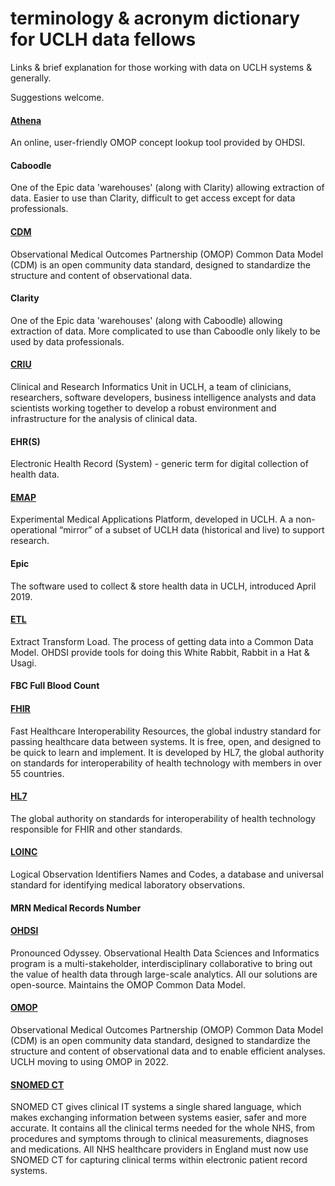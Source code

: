 # terminology & acronym dictionary for UCLH data fellows

Links & brief explanation for those working with data on UCLH systems & generally.

Suggestions welcome.

<!-- for comments that won't appear online -->


#### [Athena](https://athena.ohdsi.org) 
An online, user-friendly OMOP concept lookup tool provided by OHDSI.

#### Caboodle
One of the Epic data 'warehouses' (along with Clarity) allowing extraction of data. Easier to use than Clarity, difficult to get access except for data professionals.

#### [CDM](https://ohdsi.github.io/CommonDataModel/)
Observational Medical Outcomes Partnership (OMOP) Common Data Model (CDM) is an open community data standard, designed to standardize the structure and content of observational data.

#### Clarity
One of the Epic data 'warehouses' (along with Caboodle) allowing extraction of data. More complicated to use than Caboodle only likely to be used by data professionals.

#### [CRIU](https://www.uclh.nhs.uk/research/clinical-and-research-informatics-unit)
Clinical and Research Informatics Unit in UCLH, a team of clinicians, researchers, software developers, business intelligence analysts and data scientists working together to develop a robust environment and infrastructure for the analysis of clinical data.

#### EHR(S)
Electronic Health Record (System) - generic term for digital collection of health data.

#### [EMAP](https://www.uclhospitals.brc.nihr.ac.uk/criu/data-infrastructure)
Experimental Medical Applications Platform, developed in UCLH. A a non-operational “mirror” of a subset of UCLH data (historical and live) to support research.

#### Epic
The software used to collect & store health data in UCLH, introduced April 2019.

#### [ETL](https://ohdsi.github.io/TheBookOfOhdsi/ExtractTransformLoad.html)
Extract Transform Load. The process of getting data into a Common Data Model. OHDSI provide tools for doing this White Rabbit, Rabbit in a Hat & Usagi.

#### FBC Full Blood Count

#### [FHIR](https://digital.nhs.uk/services/fhir-apis)
Fast Healthcare Interoperability Resources, the global industry standard for passing healthcare data between systems. It is free, open, and designed to be quick to learn and implement. It is developed by HL7, the global authority on standards for interoperability of health technology with members in over 55 countries.

#### [HL7](https://en.wikipedia.org/wiki/Health_Level_7)
The global authority on standards for interoperability of health technology responsible for FHIR and other standards.

#### [LOINC](https://loinc.org/)
Logical Observation Identifiers Names and Codes, a database and universal standard for identifying medical laboratory observations.

#### MRN Medical Records Number

#### [OHDSI](https://www.ohdsi.org/)
Pronounced Odyssey. Observational Health Data Sciences and Informatics program is a multi-stakeholder, interdisciplinary collaborative to bring out the value of health data through large-scale analytics. All our solutions are open-source. Maintains the OMOP Common Data Model.

#### [OMOP](https://ohdsi.github.io/CommonDataModel/)
Observational Medical Outcomes Partnership (OMOP) Common Data Model (CDM) is an open community data standard, designed to standardize the structure and content of observational data and to enable efficient analyses. UCLH moving to using OMOP in 2022.

#### [SNOMED CT](https://digital.nhs.uk/services/terminology-and-classifications/snomed-ct)
SNOMED CT gives clinical IT systems a single shared language, which makes exchanging information between systems easier, safer and more accurate. It contains all the clinical terms needed for the whole NHS, from procedures and symptoms through to clinical measurements, diagnoses and medications. All NHS healthcare providers in England must now use SNOMED CT for capturing clinical terms within electronic patient record systems.
